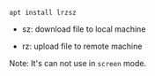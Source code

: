 
```shell
apt install lrzsz
```

* sz: download file to local machine

* rz: upload file to remote machine

Note: It's can not use in `screen` mode.
